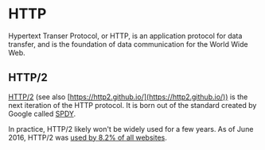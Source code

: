 
# HTTP

Hypertext Transer Protocol, or HTTP, is an application protocol for
data transfer, and is the foundation of data communication for the
World Wide Web.

## HTTP/2

[HTTP/2][http2wiki] (see also [https://http2.github.io/](https://http2.github.io/))
is the next iteration of the HTTP protocol. It is
born out of the standard created by Google called [SPDY][spdy].

In practice, HTTP/2 likely won't be widely used for a few years. As of
June 2016, HTTP/2 was [used by 8.2% of all websites][http2usage].

[http2wiki]: https://en.wikipedia.org/wiki/HTTP/2
[spdy]: https://en.wikipedia.org/wiki/SPDY
[http2usage]: https://w3techs.com/technologies/details/ce-http2/all/all

